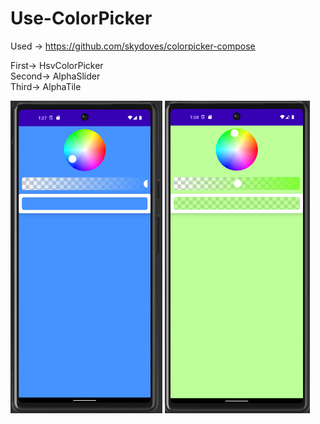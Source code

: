 # Use-ColorPicker
Used -> https://github.com/skydoves/colorpicker-compose

First-> HsvColorPicker  
Second-> AlphaSlider  
Third-> AlphaTile

<img src="app/src/main/res/drawable/prev1.png" height="500">
<img src="app/src/main/res/drawable/prev2.png" height="500">
